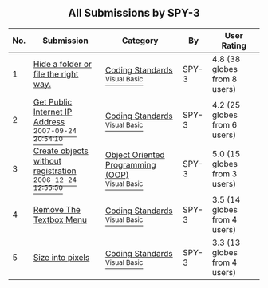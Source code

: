 ﻿<div align="center">

## All Submissions by SPY\-3

</div>

No.  | Submission | Category | By   | User Rating
---- | ---------- | -------- | ---- | -----------
1 | [Hide a folder or file the right way\.<br />](https://github.com/Planet-Source-Code/spy-3-hide-a-folder-or-file-the-right-way__1-61202) | [Coding Standards<br /><sup>Visual Basic</sup>](../ByCategory/coding-standards__1-43.md) | SPY\-3 | 4.8 (38 globes from 8 users)
2 | [Get Public Internet IP Address<br /><sup>2007-09-24 20:54:10</sup>](https://github.com/Planet-Source-Code/spy-3-get-public-internet-ip-address__1-69369) | [Coding Standards<br /><sup>Visual Basic</sup>](../ByCategory/coding-standards__1-43.md) | SPY\-3 | 4.2 (25 globes from 6 users)
3 | [Create objects without registration<br /><sup>2006-12-24 12:55:50</sup>](https://github.com/Planet-Source-Code/spy-3-create-objects-without-registration__1-67459) | [Object Oriented Programming \(OOP\)<br /><sup>Visual Basic</sup>](../ByCategory/object-oriented-programming-oop__1-47.md) | SPY\-3 | 5.0 (15 globes from 3 users)
4 | [Remove The Textbox Menu<br />](https://github.com/Planet-Source-Code/spy-3-remove-the-textbox-menu__1-57579) | [Coding Standards<br /><sup>Visual Basic</sup>](../ByCategory/coding-standards__1-43.md) | SPY\-3 | 3.5 (14 globes from 4 users)
5 | [Size into pixels<br />](https://github.com/Planet-Source-Code/spy-3-size-into-pixels__1-60111) | [Coding Standards<br /><sup>Visual Basic</sup>](../ByCategory/coding-standards__1-43.md) | SPY\-3 | 3.3 (13 globes from 4 users)
